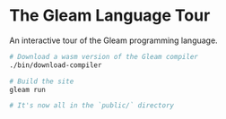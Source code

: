 # The Gleam Language Tour

An interactive tour of the Gleam programming language.

```sh
# Download a wasm version of the Gleam compiler
./bin/download-compiler

# Build the site
gleam run

# It's now all in the `public/` directory
```
